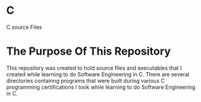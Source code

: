 # C
C source Files
# The Purpose Of This Repository
This repository was created to hold source files and executables that I created while learning to do Software Engineering in C. There are several directories containng programs that were built during various C programming certifications I took while learning to do Software Engineering in C.


